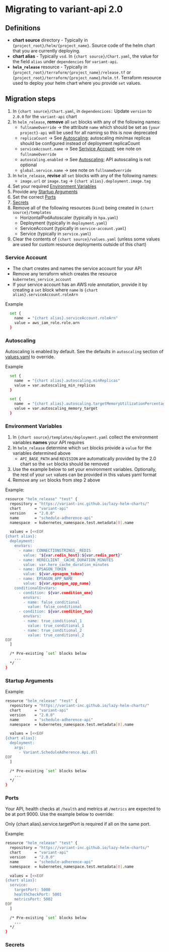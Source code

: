 # Migrating to variant-api 2.0

## Definitions

- **chart source** directory - Typically in `{project_root}/helm/{project_name}`. Source code of the helm chart that you are currently deploying.
- **chart alias** - Typically `vsd`. In `{chart source}/Chart.yaml`, the value for the field `alias` under `dependencies` for `variant-api`.
- **`helm_release`** resource - Typically in `{project_root}/terraform/{project_name}/release.tf` or `{project_root}/terraform/{project_name}/helm.tf`. Terraform resource used to deploy your helm chart where you provide `set` values.

## Migration steps

1. In `{chart source}/Chart.yaml`, in `dependencices:` Update `version` to `2.0.0` for the `variant-api` chart
1. In `helm_release`, **remove** all `set` blocks with any of the following names:
   - `fullnameOverride` -> the attribute `name` which should be set as `{your project}-api` will be used for all naming so this is now deprecated
   - `replicaCount` -> See [Autoscaling](#autoscaling); autoscaling min/max replicas should be configured instead of deployment replicaCount
   - `serviceAccount.name` -> See [Serivice Account](#service-account); see note on `fullnameOverride`
   - `autoscaling.enabled` -> See [Autoscaling](#autoscaling); API autoscaling is not optional
   - `global.service.name` -> see note on `fullnameOverride`
1. In `helm_release`, **revise** all `set` blocks with any of the following names:
   - `image.url` or `image.tag` -> `{chart alias}.deployment.image.tag`
1. Set your required [Environment Variables](#environment-variables)
1. Provide any [Startup Arguments](#startup-arguments)
1. Set the correct [Ports](#ports)
1. [Secrets](#secrets)
1. Remove all of the following resources (`kind`) being created in `{chart source}/templates`
   - HorizontalPodAutoscaler (typically in `hpa.yaml`)
   - Deployment (typically in `deployment.yaml`)
   - ServiceAccount (typically in `service-account.yaml`)
   - Service (typically in `service.yaml`)
1. Clear the contents of `{chart source}/values.yaml` (unless some values are used for custom resource deployments outside of this chart)

### Service Account

- The chart creates and names the service account for your API
- Remove any terraform which creates the resource `kubernetes_service_account`
- If your service account has an AWS role annotation, provide it by creating a `set` block where `name` is `{chart alias}.serviceAccount.roleArn`

Example

```bash
  set {
    name  = "{chart alias}.serviceAccount.roleArn"
    value = aws_iam_role.role.arn
  }
```

### Autoscaling

Autoscaling is enabled by default. See the defaults in `autoscaling` section of [values.yaml](values.yaml) to override.

Example

```bash
  set {
    name  = "{chart alias}.autoscaling.minReplicas"
    value = var.autoscaling_min_replicas
  }

  set {
    name  = "{chart alias}.autoscaling.targetMemoryUtilizationPercentage"
    value = var.autoscaling_memory_target
  }
```

### Environment Variables

1. In `{chart source}/templates/deployment.yaml` collect the environment variables **names** your API requires
1. In `helm_release` determine which `set` blocks provide a `value` for the variables determined above
   - `API_BASE_PATH` and `REVISION` are automatically provided by the 2.0 chart so the `set` blocks should be removed
1. Use the example below to set your environment variables. Optionally, the rest of your `set` values can be provided in this values yaml format
1. Remove any `set` blocks from step 2 above

Example:

```bash
resource "helm_release" "test" {
  repository = "https://variant-inc.github.io/lazy-helm-charts/"
  chart      = "variant-api"
  version    = "2.0.0"
  name       = "schedule-adherence-api"
  namespace  = kubernetes_namespace.test.metadata[0].name

  values = [<<EOF
{chart alias}:
  deployment:
    envVars:
      - name: CONNECTIONSTRINGS__REDIS
        value: "${var.redis_host}:${var.redis_port}"
      - name: HERECLIENT__CACHE_DURATION_MINUTES
        value: var.here_cache_duration_minutes
      - name: EPSAGON_TOKEN
        value: ${var.epsagon_token}
      - name: EPSAGON_APP_NAME
        value: ${var.epsagon_app_name}
    conditionalEnvVars:
      - condition: ${var.condition_one}
        envVars:
        - name: false_conditional
          value: false_conditional
      - condition: ${var.condition_two}
        envVars:
        - name: true_conditional_1
          value: true_conditional_1
        - name: true_conditional_2
          value: true_conditional_2
EOF
  ]

  /* Pre-existing `set` blocks below
    ...
  */
}
```

### Startup Arguments

Example:

```bash
resource "helm_release" "test" {
  repository = "https://variant-inc.github.io/lazy-helm-charts/"
  chart      = "variant-api"
  version    = "2.0.0"
  name       = "schedule-adherence-api"
  namespace  = kubernetes_namespace.test.metadata[0].name

  values = [<<EOF
{chart alias}:
  deployment:
    args:
      - Variant.ScheduleAdherence.Api.dll
EOF
  ]

  /* Pre-existing `set` blocks below
    ...
  */
}
```

### Ports

Your API, health checks at `/health` and metrics at `/metrics` are expected to be at port 9000. Use the example below to override:

Only {chart alias}.service.targetPort is required if all on the same port.

Example:

```bash
resource "helm_release" "test" {
  repository = "https://variant-inc.github.io/lazy-helm-charts/"
  chart      = "variant-api"
  version    = "2.0.0"
  name       = "schedule-adherence-api"
  namespace  = kubernetes_namespace.test.metadata[0].name

  values = [<<EOF
{chart alias}:
  service:
    targetPort: 5000
    healthCheckPort: 5001
    metricsPort: 5002
EOF
  ]

  /* Pre-existing `set` blocks below
    ...
  */
}
```

### Secrets
